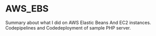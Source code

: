 # AWS_EBS
Summary about what I did on AWS Elastic Beans And EC2 instances.
Codepipelines and Codedeployment of sample  PHP server.
